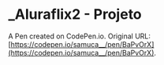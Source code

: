 # _Aluraflix2  - Projeto

A Pen created on CodePen.io. Original URL: [https://codepen.io/samuca__/pen/BaPvOrX](https://codepen.io/samuca__/pen/BaPvOrX).

